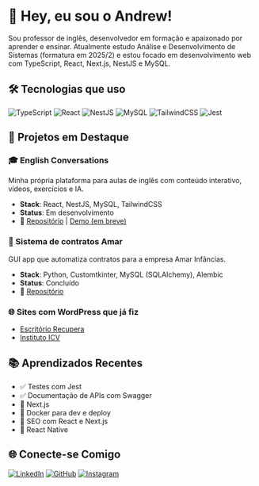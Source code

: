 # 👋 Hey, eu sou o Andrew!

Sou professor de inglês, desenvolvedor em formação e apaixonado por aprender e ensinar. Atualmente estudo Análise e Desenvolvimento de Sistemas (formatura em 2025/2) e estou focado em desenvolvimento web com TypeScript, React, Next.js, NestJS e MySQL.

## 🛠️ Tecnologias que uso

![TypeScript](https://img.shields.io/badge/-TypeScript-3178C6?style=flat&logo=typescript&logoColor=white)
![React](https://img.shields.io/badge/-React-61DAFB?style=flat&logo=react&logoColor=black)
![NestJS](https://img.shields.io/badge/-NestJS-E0234E?style=flat&logo=nestjs&logoColor=white)
![MySQL](https://img.shields.io/badge/-MySQL-4479A1?style=flat&logo=mysql&logoColor=white)
![TailwindCSS](https://img.shields.io/badge/-TailwindCSS-38B2AC?style=flat&logo=tailwind-css&logoColor=white)
![Jest](https://img.shields.io/badge/-Jest-C21325?style=flat&logo=jest&logoColor=white)

## 🧩 Projetos em Destaque

### 🎓 English Conversations
Minha própria plataforma para aulas de inglês com conteúdo interativo, vídeos, exercícios e IA.
- **Stack**: React, NestJS, MySQL, TailwindCSS
- **Status**: Em desenvolvimento
- 🔗 [Repositório](link) | [Demo (em breve)](link)

### 📑 Sistema de contratos Amar
GUI app que automatiza contratos para a empresa Amar Infâncias.
- **Stack**: Python, Customtkinter, MySQL (SQLAlchemy), Alembic
- **Status**: Concluído
- 🔗 [Repositório](link)

### 🌐 Sites com WordPress que já fiz
- [Escritório Recupera](https://escritoriorecupera.com/)
- [Instituto ICV](http://institutoicv.com.br/)

## 📚 Aprendizados Recentes

- ✅ Testes com Jest
- ✅ Documentação de APIs com Swagger
- 🚧 Next.js
- 🚧 Docker para dev e deploy
- 🚧 SEO com React e Next.js
- 🚧 React Native

## 🌐 Conecte-se Comigo

[![LinkedIn](https://img.shields.io/badge/-LinkedIn-0077B5?style=flat&logo=linkedin&logoColor=white)](https://www.linkedin.com/in/andy-oliveira/)
[![GitHub](https://img.shields.io/badge/-GitHub-181717?style=flat&logo=github&logoColor=white)](https://github.com/andy-oliv)
[![Instagram](https://img.shields.io/badge/-Instagram-E4405F?style=flat&logo=instagram&logoColor=white)](https://www.instagram.com/_andrew.code/)


